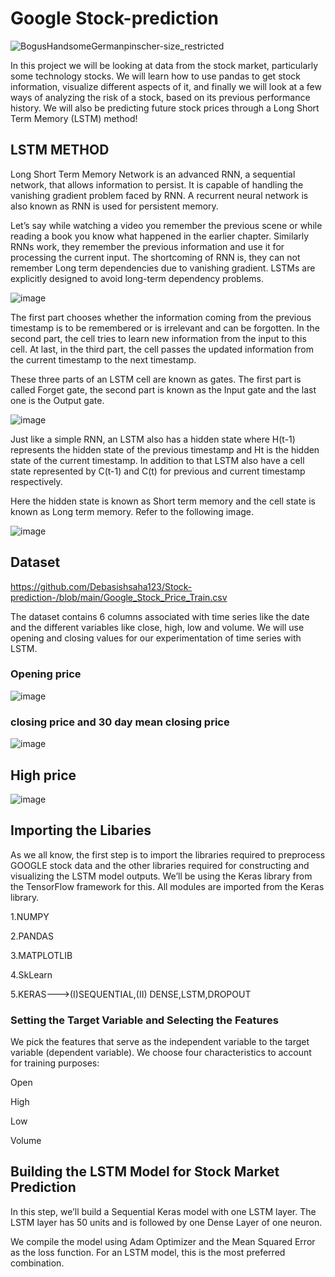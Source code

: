 # Google Stock-prediction

![BogusHandsomeGermanpinscher-size_restricted](https://user-images.githubusercontent.com/100334542/178103399-e7ed3f8d-c9bc-4d18-9ca1-05ad61afb144.gif)




In this project we will be looking at data from the stock market, particularly some technology stocks. We will learn how to use pandas to get stock information, visualize different aspects of it, and finally we will look at a few ways of analyzing the risk of a stock, based on its previous performance history. We will also be predicting future stock prices through a Long Short Term Memory (LSTM) method!


## LSTM METHOD

Long Short Term Memory Network is an advanced RNN, a sequential network, that allows information to persist. It is capable of handling the vanishing gradient problem faced by RNN. A recurrent neural network is also known as RNN is used for persistent memory.

Let’s say while watching a video you remember the previous scene or while reading a book you know what happened in the earlier chapter. Similarly RNNs work, they remember the previous information and use it for processing the current input. The shortcoming of RNN is, they can not remember Long term dependencies due to vanishing gradient. LSTMs are explicitly designed to avoid long-term dependency problems.


![image](https://user-images.githubusercontent.com/100334542/177029908-544cbbcb-fc34-49e3-8746-327dc6385e89.png)

The first part chooses whether the information coming from the previous timestamp is to be remembered or is irrelevant and can be forgotten. In the second part, the cell tries to learn new information from the input to this cell. At last, in the third part, the cell passes the updated information from the current timestamp to the next timestamp.

These three parts of an LSTM cell are known as gates. The first part is called Forget gate, the second part is known as the Input gate and the last one is the Output gate.

![image](https://user-images.githubusercontent.com/100334542/177029952-15204877-3167-43e3-8b7b-7862c1156d12.png)


Just like a simple RNN, an LSTM also has a hidden state where H(t-1) represents the hidden state of the previous timestamp and Ht is the hidden state of the current timestamp. In addition to that LSTM also have a cell state represented by C(t-1) and C(t) for previous and current timestamp respectively.

Here the hidden state is known as Short term memory and the cell state is known as Long term memory. Refer to the following image.

![image](https://user-images.githubusercontent.com/100334542/177030001-1fd48989-e390-4205-8843-3e0d6cd745e8.png)

## Dataset

https://github.com/Debasishsaha123/Stock-prediction-/blob/main/Google_Stock_Price_Train.csv

The dataset contains 6 columns associated with time series like the date and the different variables like close, high, low and volume. We will use opening and closing values for our experimentation of time series with LSTM.

### Opening price

![image](https://user-images.githubusercontent.com/100334542/178118353-5d975d4b-7fd6-45c6-8afe-bbbe8125e81b.png)

### closing price and 30 day mean closing price

![image](https://user-images.githubusercontent.com/100334542/178118428-20faa512-2511-4263-a3d7-07b419c69652.png)

## High price

![image](https://user-images.githubusercontent.com/100334542/178118455-c4a59f9a-0fef-4647-a770-76759b7b4ebf.png)

## Importing the Libaries

As we all know, the first step is to import the libraries required to preprocess GOOGLE stock data and the other libraries required for constructing and visualizing the LSTM model outputs. We’ll be using the Keras library from the TensorFlow framework for this. All modules are imported from the Keras library.

1.NUMPY

2.PANDAS

3.MATPLOTLIB

4.SkLearn

5.KERAS--->(I)SEQUENTIAL,(II) DENSE,LSTM,DROPOUT

### Setting the Target Variable and Selecting the Features

We pick the features that serve as the independent variable to the target variable (dependent variable). We choose four characteristics to account for training purposes:

Open

High

Low

Volume

## Building the LSTM Model for Stock Market Prediction

In this step, we’ll build a Sequential Keras model with one LSTM layer. The LSTM layer has 50 units and is followed by one Dense Layer of one neuron.

We compile the model using Adam Optimizer and the Mean Squared Error as the loss function. For an LSTM model, this is the most preferred combination.

